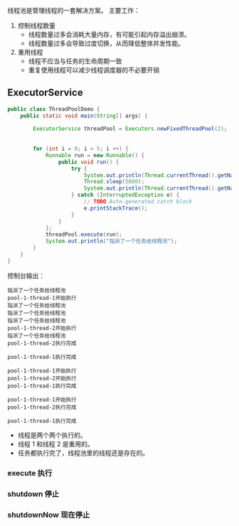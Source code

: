 线程池是管理线程的一套解决方案。
主要工作：
1. 控制线程数量
    - 线程数量过多会消耗大量内存，有可能引起内存溢出崩溃。
    - 线程数量过多会导致过度切换，从而降低整体并发性能。
2. 重用线程
    - 线程不应当与任务的生命周期一致
    - 重复使用线程可以减少线程调度器的不必要开销


## ExecutorService
```java
public class ThreadPoolDemo {
    public static void main(String[] args) {
        
        ExecutorService threadPool = Executors.newFixedThreadPool(2);
        
        
        for (int i = 0; i < 5; i ++) {
            Runnable run = new Runnable() {
                public void run() {
                    try {
                        System.out.println(Thread.currentThread().getName() + "开始执行");
                        Thread.sleep(5000);
                        System.out.println(Thread.currentThread().getName() + "执行完成\n");
                    } catch (InterruptedException e) {
                        // TODO Auto-generated catch block
                        e.printStackTrace();
                    }
                }
            };
            threadPool.execute(run);
            System.out.println("指派了一个任务给线程池");
        }
    }
}
```


控制台输出：
```
指派了一个任务给线程池
pool-1-thread-1开始执行
指派了一个任务给线程池
指派了一个任务给线程池
指派了一个任务给线程池
pool-1-thread-2开始执行
指派了一个任务给线程池
pool-1-thread-2执行完成

pool-1-thread-1执行完成

pool-1-thread-1开始执行
pool-1-thread-2开始执行
pool-1-thread-1执行完成

pool-1-thread-1开始执行
pool-1-thread-2执行完成

pool-1-thread-1执行完成
```

- 线程是两个两个执行的。
- 线程 1 和线程 2 是重用的。
- 任务都执行完了，线程池里的线程还是存在的。

### execute 执行
### shutdown 停止
### shutdownNow 现在停止












